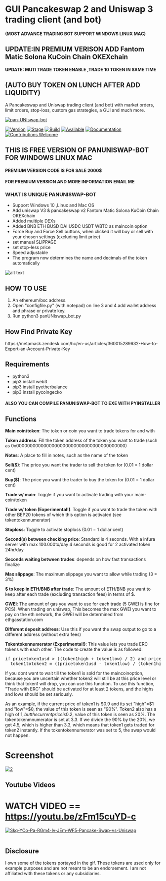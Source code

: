 # GUI Pancakeswap 2 and Uniswap 3 trading client (and bot)
<H4>(MOST ADVANCE TRADING BOT SUPPORT WINDOWS LINUX MAC)</H4> 

<H2>UPDATE:IN PREMIUM VERISON ADD Fantom Matic Solona KuCoin Chain OKEXchain </H2>

<H4>UPDATE: MUTI TRADE TOKEN ENABLE ,TRADE 10 TOKEN IN SAME TIME </H4>

<H2>(AUTO BUY TOKEN ON LUNCH AFTER ADD LIQUIDITY)</H2>

A Pancakeswap and Uniswap trading client (and bot) with market orders, limit orders, stop-loss, custom gas strategies, a GUI and much more.

<a href="https://ibb.co/6Hs7WPt"><img src="https://i.ibb.co/QPm3KNH/pan-UNIswap-bot.jpg" alt="pan-UNIswap-bot" border="0"></a>
 

[![Version](https://img.shields.io/badge/Codename-BlackHat-red.svg?maxAge=259200)]()
[![Stage](https://img.shields.io/badge/Release-Stable-brightgreen.svg)]()
[![Build](https://img.shields.io/badge/Supported_OS-WINDOWS-orange.svg)]()
[![Available](https://img.shields.io/badge/Available-LINUX-orange.svg?maxAge=259200)]()
[![Documentation](https://img.shields.io/badge/PANUNISWAP-BOT-red.svg?maxAge=259200)]()
[![Contributions Welcome](https://img.shields.io/badge/Type-FREE-blue.svg?style=flat)]()


<H2> THIS IS FREE VERSION OF PANUNISWAP-BOT FOR WINDOWS LINUX MAC</H2>
<H4> PREMIUM VERSION CODE IS FOR SALE 2000$ </H4>
<H4> FOR PREMIUM VERSION AND MORE INFORMATION EMAIL ME </H4>

 
<H3>WHAT IS UNIQUE PANUNISWAP-BOT</h3>

- Support Windows 10 ,Linux and Mac OS
- Add uniswap V3 & pancakeswap v2 Fantom Matic Solona KuCoin Chain OKEXchain 
- Added multiple DEXs
- Added BNB ETH BUSD DAI USDC USDT WBTC as maincoin option
- Force Buy and Force Sell buttons, when clicked it will buy or sell with your chosen settings (excluding limit price)
- set manual SLIPPAGE 
- set stop-less price
- Speed adjustable
- The program now determines the name and decimals of the token automatically


![alt text](https://github.com/persianhydra/panUNIswap-bot/blob/main/panUNIswap-bot.gif?raw=true "GIF application")


<H2>HOW TO USE</H2>

1. An ethereum/bsc address.
2. Open "configfile.py" (with notepad) on line 3 and 4 add wallet address and phrase or private key.
3. Run python3 panUNIswap_bot.py

<H2>How Find Private Key</H2>
https://metamask.zendesk.com/hc/en-us/articles/360015289632-How-to-Export-an-Account-Private-Key

<H2>Requirements</H2>

- python3
- pip3 install web3     
- pip3 install pyetherbalance 
- pip3 install pycoingecko   

<H4>ALSO YOU CAN COMPILE PANUNISWAP-BOT TO EXE WITH PYINSTALLER</H4>


<H2>Functions</H2>

<b>Main coin/token</b>: The token or coin you want to trade tokens for and with

<b>Token address</b>: Fill the token address of the token you want to trade (such as 0x0000000000000000000000000000000000000000)

<b>Notes</b>: A place to fill in notes, such as the name of the token

<b>Sell($)</b>: The price you want the trader to sell the token for (0.01 = 1 dollar cent)

<b>Buy($)</b>: The price you want the trader to buy the token for (0.01 = 1 dollar cent)

<b>Trade w/ main</b>: Toggle if you want to activate trading with your main-coin/token

<b>Trade w/ token (Experimental!)</b>: Toggle if you want to trade the token with other BEP20 tokens of which this option is activated (see tokentokennumerator)

<b>Stoploss</b>: Toggle to activate stoploss (0.01 = 1 dollar cent)

<b>Second(s) between checking price</b>: Standard is 4 seconds. With a infura server with max 100.000tx/day 4 seconds is good for 2 activated token 24hr/day

<b>Seconds waiting between trades</b>: depends on how fast transactions finalize

<b>Max slippage</b>: The maximum slippage you want to allow while trading (3 = 3%)
 
<b>$ to keep in ETH/BNB after trade</b>: The amount of ETH/BNB you want to keep after each trade (excluding transaction fees) in terms of $.

<b>GWEI</b>: The amount of gas you want to use for each trade (5 GWEI is fine for PCS). When trading on uniswap, This becomes the max GWEI you want to pay on the eth network, the GWEI will be determined from ethgasstation.com

<b>Different deposit address</b>: Use this if you want the swap output to go to a different address (without extra fees)

<b>Tokentokennumerator (Experimental!)</b>: This value lets you trade ERC tokens with each other. The code to create the value is as followed:
<pre>if pricetoken1usd > ((token1high + token1low) / 2) and pricetoken2usd < ((token2high + token2low) / 2):
  token1totoken2 = ((pricetoken1usd - token1low) / (token1high - token1low)) / ((pricetoken2usd - token2low) / (token2high - token2low))</pre>
  
If you dont want to wait till the token1 is sold for the maincoinoption, because you are uncertain whether token2 will still be at this price level or think that token1 will     drop, you can use this function. To use this function, "Trade with ERC" should be activated for at least 2 tokens, and the highs and lows should be set seriously.
    
  As an example, if the current price of token1 is $0.9 and its set "high"=$1 and "low"=$0, the value of this token is seen as "90%". Token2 also has a high of $1, but the         current price is 0.2$, value of this token is seen as 20%. The tokentokenmnumerator is set at 3.3. If we divide the 90% by the 20%, we get 4.5, which is higher than 3.3, which   means that token1 gets traded for token2 instantly. If the tokentokennumerator was set to 5, the swap would not happen.
  



# Screenshot

<a href="https://ibb.co/CJmgG9M"><img src="https://i.ibb.co/8zNqZxd/2.png" alt="2" border="0"></a>



 
## Youtube Videos 

# WATCH VIDEO == https://youtu.be/zFm15cuYD-c

 
<a href="https://ibb.co/rZ5jwTz"><img src="https://i.ibb.co/BgTpCdQ/Skq-YCo-Pa-RGm4-Iv-JEm-WF5-Pancake-Swap-vs-Uniswap.png" alt="Skq-YCo-Pa-RGm4-Iv-JEm-WF5-Pancake-Swap-vs-Uniswap" border="0"></a><br /><a target='_blank' href='https://nl.imgbb.com/'></a><br />


<H2>Disclosure</H2>
I own some of the tokens portayed in the gif. These tokens are used only for example purposes and are not meant to be an endorsement. I am not affiliated with these tokens or any subsidiaries.

  

